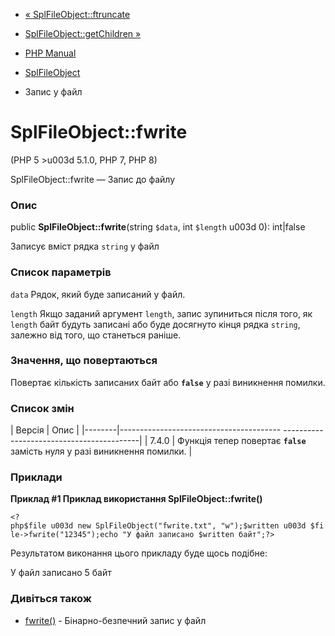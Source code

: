 - [« SplFileObject::ftruncate](splfileobject.ftruncate.md)
- [SplFileObject::getChildren »](splfileobject.getchildren.md)

- [PHP Manual](index.md)
- [SplFileObject](class.splfileobject.md)
- Запис у файл

# SplFileObject::fwrite

(PHP 5 \>u003d 5.1.0, PHP 7, PHP 8)

SplFileObject::fwrite — Запис до файлу

### Опис

public **SplFileObject::fwrite**(string `$data`, int `$length` u003d 0):
int\|false

Записує вміст рядка `string` у файл

### Список параметрів

`data`
Рядок, який буде записаний у файл.

`length`
Якщо заданий аргумент `length`, запис зупиниться після того, як
`length` байт будуть записані або буде досягнуто кінця рядка `string`,
залежно від того, що станеться раніше.

### Значення, що повертаються

Повертає кількість записаних байт або **`false`** у разі
виникнення помилки.

### Список змін

| Версія | Опис |
|--------|---------------------------------------- ------------------------------------------|
| 7.4.0 | Функція тепер повертає **`false`** замість нуля у разі виникнення помилки. |

### Приклади

**Приклад #1 Приклад використання **SplFileObject::fwrite()****

` <?php$file u003d new SplFileObject("fwrite.txt", "w");$written u003d $file->fwrite("12345");echo "У файл записано $written байт";?> `

Результатом виконання цього прикладу буде щось подібне:

У файл записано 5 байт

### Дивіться також

- [fwrite()](function.fwrite.md) - Бінарно-безпечний запис у файл
